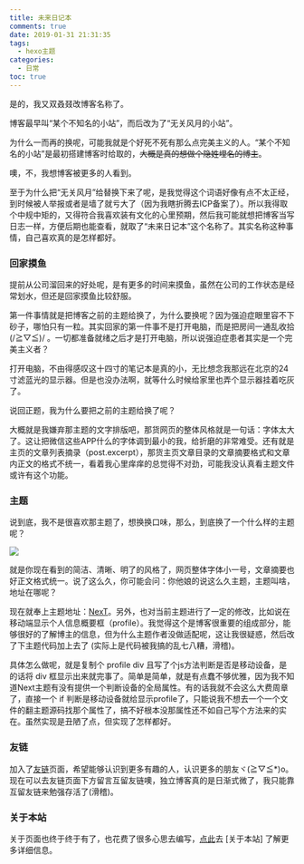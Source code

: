 ```yaml
---
title: 未来日记本
comments: true
date: 2019-01-31 21:31:35
tags:
  - hexo主题
categories:
  - 日常
toc: true
---
```


是的，我又双叒叕改博客名称了。

<!--more-->

博客最早叫“某个不知名的小站”，而后改为了“无关风月的小站”。

为什么一而再的换呢，可能我就是个好死不死有那么点完美主义的人。“某个不知名的小站”是最初搭建博客时给取的，~~大概是真的想做个隐姓埋名的博主~~。

噢，不，我想博客被更多的人看到。

至于为什么把“无关风月”给替换下来了呢，是我觉得这个词语好像有点不太正经，到时候被人举报或者是墙了就亏大了（因为我瞎折腾去ICP备案了）。所以我得取个中规中矩的，又得符合我喜欢装有文化的心里预期，然后我可能就想把博客当写日志一样，方便后期也能查看，就取了“未来日记本”这个名称了。其实名称这种事情，自己喜欢真的是怎样都好。

### 回家摸鱼

提前从公司溜回来的好处呢，是有更多的时间来摸鱼，虽然在公司的工作状态是经常划水，但还是回家摸鱼比较舒服。

第一件事情就是把博客之前的主题给换了，为什么要换呢？因为强迫症眼里容不下砂子，哪怕只有一粒。其实回家的第一件事不是打开电脑，而是把房间一通乱收拾 (/≧▽≦)/ 。一切都准备就绪之后才是打开电脑，所以说强迫症患者其实是一个完美主义者？


打开电脑，不由得感叹这十四寸的笔记本是真的小，无比想念我那远在北京的24寸滤蓝光的显示器。但是也没办法啊，就等什么时候给家里也弄个显示器挂着吃灰了。

说回正题，我为什么要把之前的主题给换了呢？

大概就是我嫌弃那主题的文字排版吧，那货网页的整体风格就是一句话：字体太大了。这让把微信这些APP什么的字体调到最小的我，给折磨的非常难受。还有就是主页的文章列表摘录（post.excerpt），那货主页文章目录的文章摘要格式和文章内正文的格式不统一，看着我心里痒痒的总觉得不对劲，可能我没认真看主题文件或许有这个功能。

### 主题

说到底，我不是很喜欢那主题了，想换换口味，那么，到底换了一个什么样的主题呢？

![](https://i.loli.net/2019/07/13/5d2969600b95d66901.png)

就是你现在看到的简洁、清晰、明了的风格了，网页整体字体小一号，文章摘要也好正文格式统一。说了这么久，你可能会问：你他娘的说这么久主题，主题叫啥，地址在哪呢？

现在就奉上主题地址：[NexT](https://github.com/iissnan/hexo-theme-next)。另外，也对当前主题进行了一定的修改，比如说在移动端显示个人信息概要框（profile）。我觉得这个是博客很重要的组成部分，能够很好的了解博主的信息，但为什么主题作者没做适配呢，这让我很疑惑，然后改了下主题代码加上去了 (实际上是代码被我搞的乱七八糟，滑稽)。

具体怎么做呢，就是复制个 profile div 且写了个js方法判断是否是移动设备，是的话将 div 框显示出来就完事了。简单是简单，就是有点蠢不够优雅，因为我不知道Next主题有没有提供一个判断设备的全局属性。有的话我就不会这么大费周章了，直接一个 if 判断是移动设备就给显示profile了，只能说我不想去一个一个文件的翻主题源码找那个属性了，搞不好根本没那属性还不如自己写个方法来的实在。虽然实现是丑陋了点，但实现了怎样都好。

### 友链

加入了[友链](https://vensing.com/friends/)页面，希望能够认识到更多有趣的人，认识更多的朋友ヾ(≧▽≦*)o。现在可以去友链页面下方留言互留友链噢，独立博客真的是日渐式微了，我只能靠互留友链来勉强存活了(滑稽)。

### 关于本站

关于页面也终于终于有了，也花费了很多心思去编写，[点此](https://vensing.com/about/)去 [关于本站] 了解更多详细信息。



